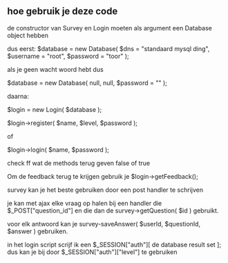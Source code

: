 ## hoe gebruik je deze code

de constructor van Survey en Login moeten als argument een Database object hebben 

dus eerst:
$database = new Database( $dns = "standaard mysql ding", $username = "root", $password = "toor" );

als je geen wacht woord hebt dus 

$database = new Database( null, null, $password = "" );

daarna:

$login = new Login( $database );

$login->register( $name, $level, $password );

of

$login->login( $name, $password );

check ff wat de methods terug geven false of true

Om de feedback terug te krijgen gebruik je $login->getFeedback();

survey kan je het beste gebruiken door een post handler te schrijven

je kan met ajax elke vraag op halen bij een handler die $_POST["question_id"] en die dan 
de survey->getQuestion( $id ) gebruikt.

voor elk antwoord kan je survey-saveAnswer( $userId, $questionId, $answer ) gebruiken.

in het login script scrijf ik een $_SESSION["auth"][ de database result set ];
 dus kan je bij door $_SESSION["auth"]["level"] te gebruiken